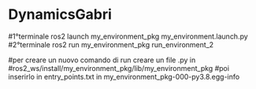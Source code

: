 # DynamicsGabri
#1°terminale ros2 launch my_environment_pkg my_environment.launch.py
#2°terminale ros2 run my_environment_pkg run_environment_2

#per creare un nuovo comando di run creare un file .py in 
#ros2_ws/install/my_environment_pkg/lib/my_environment_pkg
#poi inserirlo in entry_points.txt in my_environment_pkg-000-py3.8.egg-info

